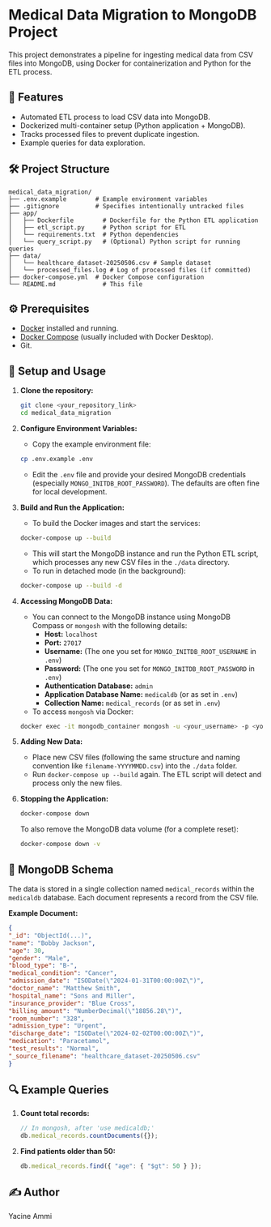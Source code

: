# Medical Data Migration to MongoDB Project

This project demonstrates a pipeline for ingesting medical data from CSV files into MongoDB, using Docker for containerization and Python for the ETL process.

## 🚀 Features

*   Automated ETL process to load CSV data into MongoDB.
*   Dockerized multi-container setup (Python application + MongoDB).
*   Tracks processed files to prevent duplicate ingestion.
*   Example queries for data exploration.

## 🛠️ Project Structure

```
medical_data_migration/
├── .env.example        # Example environment variables
├── .gitignore          # Specifies intentionally untracked files
├── app/
│   ├── Dockerfile        # Dockerfile for the Python ETL application
│   ├── etl_script.py     # Python script for ETL
│   └── requirements.txt  # Python dependencies
│   └── query_script.py   # (Optional) Python script for running queries
├── data/
│   └── healthcare_dataset-20250506.csv # Sample dataset
│   └── processed_files.log # Log of processed files (if committed)
├── docker-compose.yml  # Docker Compose configuration
└── README.md             # This file
```

## ⚙️ Prerequisites

*   [Docker](https://www.docker.com/get-started) installed and running.
*   [Docker Compose](https://docs.docker.com/compose/install/) (usually included with Docker Desktop).
*   Git.

## 📝 Setup and Usage

1.  **Clone the repository:**
    ```bash
    git clone <your_repository_link>
    cd medical_data_migration
    ```

2.  **Configure Environment Variables:**
    *   Copy the example environment file:
    ```bash
    cp .env.example .env
    ```
    *   Edit the `.env` file and provide your desired MongoDB credentials (especially `MONGO_INITDB_ROOT_PASSWORD`). The defaults are often fine for local development.

3.  **Build and Run the Application:**
    *   To build the Docker images and start the services:
    ```bash
    docker-compose up --build
    ```
    *   This will start the MongoDB instance and run the Python ETL script, which processes any new CSV files in the `./data` directory.
    *   To run in detached mode (in the background):
    ```bash
    docker-compose up --build -d
    ```

4.  **Accessing MongoDB Data:**
    *   You can connect to the MongoDB instance using MongoDB Compass or `mongosh` with the following details:
        *   **Host:** `localhost`
        *   **Port:** `27017`
        *   **Username:** (The one you set for `MONGO_INITDB_ROOT_USERNAME` in `.env`)
        *   **Password:** (The one you set for `MONGO_INITDB_ROOT_PASSWORD` in `.env`)
        *   **Authentication Database:** `admin`
        *   **Application Database Name:** `medicaldb` (or as set in `.env`)
        *   **Collection Name:** `medical_records` (or as set in `.env`)
    *   To access `mongosh` via Docker:
    ```bash
    docker exec -it mongodb_container mongosh -u <your_username> -p <your_password> --authenticationDatabase admin medicaldb
    ```

5.  **Adding New Data:**
    *   Place new CSV files (following the same structure and naming convention like `filename-YYYYMMDD.csv`) into the `./data` folder.
    *   Run `docker-compose up --build` again. The ETL script will detect and process only the new files.

6.  **Stopping the Application:**
    ```bash
    docker-compose down
    ```
    To also remove the MongoDB data volume (for a complete reset):
    ```bash
    docker-compose down -v
    ```

## 📄 MongoDB Schema

The data is stored in a single collection named `medical_records` within the `medicaldb` database. Each document represents a record from the CSV file.

**Example Document:**
```json
{
"_id": "ObjectId(...)",
"name": "Bobby Jackson",
"age": 30,
"gender": "Male",
"blood_type": "B-",
"medical_condition": "Cancer",
"admission_date": "ISODate(\"2024-01-31T00:00:00Z\")",
"doctor_name": "Matthew Smith",
"hospital_name": "Sons and Miller",
"insurance_provider": "Blue Cross",
"billing_amount": "NumberDecimal(\"18856.28\")",
"room_number": "328",
"admission_type": "Urgent",
"discharge_date": "ISODate(\"2024-02-02T00:00:00Z\")",
"medication": "Paracetamol",
"test_results": "Normal",
"_source_filename": "healthcare_dataset-20250506.csv"
}
```

## 🔍 Example Queries

1.  **Count total records:**
    ```javascript
    // In mongosh, after 'use medicaldb;'
    db.medical_records.countDocuments({});
    ```
2.  **Find patients older than 50:**
    ```javascript
    db.medical_records.find({ "age": { "$gt": 50 } });
    ```

## ✍️ Author

Yacine Ammi
